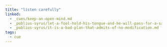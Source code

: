 ```yaml
---
title: "listen carefully"
linked:
  - _cues/keep-an-open-mind.md
  - _publius-syrus/let-a-fool-hold-his-tongue-and-he-will-pass-for-a-sage.md
  - _publius-syrus/it-is-a-bad-plan-that-admits-of-no-modification.md
tags:
  - cue
---
```

